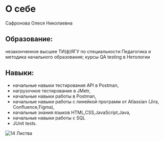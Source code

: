 # О себе

Сафронова Олеся Николаевна
## Образование: 
незаконченное высшее ТИ(ф)ЯГУ по специальности Педагогика и методика начального образования;
курсы QA testing в Нетологии

## Навыки:
- начальные навыки тестирования API в Postman,
- нагрузочное тестирование в JMetr,
- начальные навыки работы в Postman,
- начальные навыки работы с линейкой программ от Atlassian (Jira, Confluence,Figma),
- начальные знания языков HTML,CSS,JavaScript,Java,
- начальные навыки работы с SQL
- JUnit tests.

![14  Листва](https://github.com/LessiaSa/Portfolio/assets/160625034/f61f692c-7cc9-41a8-b8af-a92b96f3d85d)
